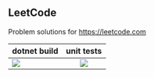 ## LeetCode

Problem solutions for https://leetcode.com

| dotnet build |                                                                                           unit tests                                                                                          |
|-|:---------------------------------------------------------------------------------------------------------------------------------------------------------------------------------------------:|
|[![](https://github.com/alexandr-shochin/LeetCode/actions/workflows/build-workflow.yml/badge.svg)](https://github.com/alexandr-shochin/LeetCode/actions/workflows/build-workflow.yml)|[![](https://github.com/alexandr-shochin/LeetCode/actions/workflows/unit-tests-workflow.yml/badge.svg)](https://github.com/alexandr-shochin/LeetCode/actions/workflows/unit-tests-workflow.yml)|